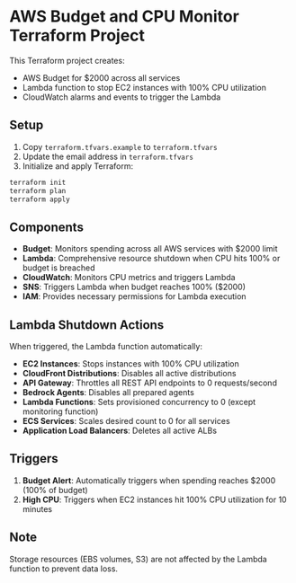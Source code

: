 # AWS Budget and CPU Monitor Terraform Project

This Terraform project creates:
- AWS Budget for $2000 across all services
- Lambda function to stop EC2 instances with 100% CPU utilization
- CloudWatch alarms and events to trigger the Lambda

## Setup

1. Copy `terraform.tfvars.example` to `terraform.tfvars`
2. Update the email address in `terraform.tfvars`
3. Initialize and apply Terraform:

```bash
terraform init
terraform plan
terraform apply
```

## Components

- **Budget**: Monitors spending across all AWS services with $2000 limit
- **Lambda**: Comprehensive resource shutdown when CPU hits 100% or budget is breached
- **CloudWatch**: Monitors CPU metrics and triggers Lambda
- **SNS**: Triggers Lambda when budget reaches 100% ($2000)
- **IAM**: Provides necessary permissions for Lambda execution

## Lambda Shutdown Actions

When triggered, the Lambda function automatically:

- **EC2 Instances**: Stops instances with 100% CPU utilization
- **CloudFront Distributions**: Disables all active distributions
- **API Gateway**: Throttles all REST API endpoints to 0 requests/second
- **Bedrock Agents**: Disables all prepared agents
- **Lambda Functions**: Sets provisioned concurrency to 0 (except monitoring function)
- **ECS Services**: Scales desired count to 0 for all services
- **Application Load Balancers**: Deletes all active ALBs

## Triggers

1. **Budget Alert**: Automatically triggers when spending reaches $2000 (100% of budget)
2. **High CPU**: Triggers when EC2 instances hit 100% CPU utilization for 10 minutes

## Note

Storage resources (EBS volumes, S3) are not affected by the Lambda function to prevent data loss.